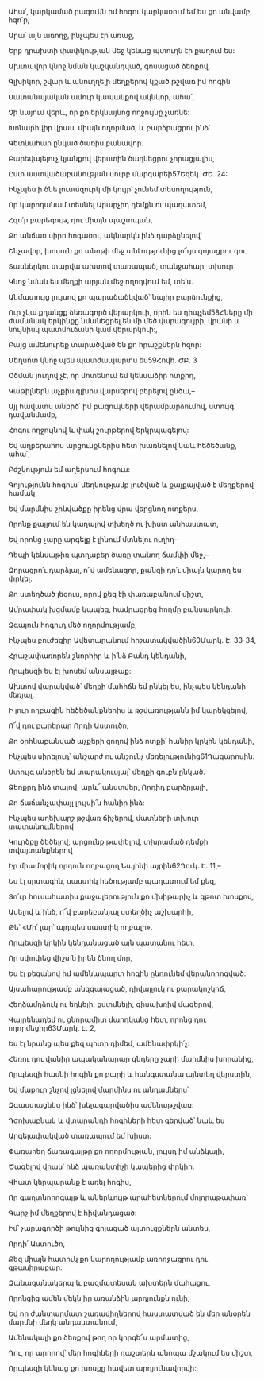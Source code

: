 Ահա՛, կարկամած բազուկն իմ հոգու կարկառում եմ ես քո անվամբ, հզո՛ր,


Արա՛ այն առողջ, ինչպես էր առաջ,


Երբ դրախտի փափկության մեջ կենաց պտուղն էի քաղում ես:


Ախտավոր կնոջ նման կաշկանդված, գոսացած ձեռքով,


Գլխիկոր, շվար և անուղղելի մեղքերով կքած թշվառ իմ հոգին


Սատանայական ամուր կապանքով ակնկոր, ահա՛,


Չի նայում վերև, որ քո երկնայնոց ողջույնը չառնե:


Խոնարհվիր վրաս, միայն ողորմած, և բարձրացրու ինձ՝


Գետնահար ընկած ծառիս բանավոր.


Բարեվայելուչ կյանքով վերստին ծաղկեցրու չորացյալիս,


Ըստ աստվածաբանության սուրբ մարգարեի57Եզեկ. ԺԵ. 24:


Ինչպես ի ծնե լուսազուրկ մի կույր՝ չունեմ տեսողություն,


Որ կարողանամ տեսնել Արարչիդ դեմքն ու պաղատեմ,


Հզո՛ր բարեգութ, դու միայն պաշտպան,


Քո անճառ սիրո հոգածու, ակնարկն ինձ դարձընելով՝


Շնչավոր, խոսուն քո անոթի մեջ անէությունից լո՜ւյս գոյացրու դու:


Տասներկու տարվա ախտով տառապած, տանջահար, տխուր


Կնոջ նման ես մեղքի արյան մեջ ողողվում եմ, տե՛ս.


Անմատույց լույսով քո պարածածկված՝ նայիր բարձունքից,


Ուր չկա քղանցք ձեռագործ վերարկուի, որին ես դիպչեմ58Հները մի ժամանակ երկինքը նմանեցրել են մի մեծ վարագույրի, վրանի և նույնիսկ պատմուճանի կամ վերարկուի:,


Բայց ամենուրեք տարածված են քո հրաշքներն հզոր:


Մեղսոտ կնոջ պես պատժապարտս ես59Հովհ. ԺԲ. 3


Օծման յուղով չէ, որ մոտենում եմ կենսաձիր ոտքիդ,


Կաթիլներն աչքիս գլխիս վարսերով բերելով ընծա,–


Այլ հավատս անբիծ՝ իմ բազուկների վերամբարձումով, ստույգ դավանմամբ,


Հոգու ողջույնով և փակ շուրթերով երկրպագելով:


Եվ աղբերահոս արցունքներիս հետ խառնելով նաև հեծեծանք, ահա՛,


Բժշկություն եմ աղերսում հոգուս:


Գոյությունն հոգուս՝ մեղկությամբ լուծված և քայքայված է մեղքերով համակ,


Եվ մարմնիս շինվածքը իրենց վրա վերցնող ոտքերս,


Որոնք քայլում են կաղալով տխեղծ ու խիստ անհաստատ,


Եվ որոնց չարը արգելք է լինում մտնելու ուղիղ–


Դեպի կենսաթիռ պտղաբեր ծառը տանող ճամփի մեջ,–


Զորացրո՛ւ դարձյալ, ո՜վ ամենազոր, քանզի դո՛ւ միայն կարող ես փրկել:


Քո ստեղծած լեզուս, որով քեզ էի փառաբանում միշտ,


Ամրափակ խցմամբ կապեց, համրացրեց հողմը բանսարկուի:


Զգայուն հոգուդ մեծ ողորմությամբ,


Ինչպես բուժեցիր Ավետարանում հիշատակվածին60Մարկ. Է. 33-34,


Հրաշափառորեն շնորհիր և ի՛նձ Բանդ կենդանի,


Որպեսզի ես էլ խոսեմ անսայթաք:


Ախտով վարակված՝ մեղքի մահիճն եմ ընկել ես, ինչպես կենդանի մեռյալ.


Ի լուր ողբագին հեծեծանքներիս և թշվառությանն իմ կարեկցելով,


Ո՜վ դու բարերար Որդի Աստուծո,


Քո օրհնաբանված աչքերի ցողով ինձ ոտքի՛ հանիր կրկին կենդանի,


Ինչպես սիրելուդ՝ անշարժ ու անշունչ մեռելությունից61Ղազարոսին:


Ստույգ անօրեն եմ տարակուսյալ՝ մեղքի գուբն ընկած.


Ձեռքըդ ինձ տալով, արև՜ անստվեր, Որդիդ բարձրյալի,


Քո ճաճանչափայլ լույսի՛ն հանիր ինձ:


Ինչպես աղեխարշ թշվառ ճիչերով, մատների տխուր տատանումներով


Կուրծքը ծեծելով, արցունք թափելով, տխրամած դեմքի տվայտանքներով


Իր միամորիկ որդուն ողբացող Նայինի այրին62Ղուկ. Է. 11,–

Ես էլ սրտագին, սաստիկ հեծությամբ պաղատում եմ քեզ,


Տո՛ւր հուսահատիս քաջալերություն քո մխիթարիչ և գթոտ խոսքով,


Ասելով և ինձ, ո՜վ բարեբանյալ ստեղծիչ աշխարհի,


Թե՝ «Մի՛ լար՝ այդպես սաստիկ ողբալի».


Որպեսզի կրկին կենդանացած այն պատանու հետ,


Որ սփոփեց վիշտն իրեն ծնող մոր,


Ես էլ քեզանով իմ ամենապարտ հոգին ընդունեմ վերանորոգված:


Այսահարությամբ անզգայացած, դիվալլուկ ու քարակոշկոճ,


Հեղձամղձուկ ու եղկելի, քստմնելի, գիսախռիվ մազերով,


Վայրենադեմ ու ցնորամիտ մարդկանց հետ, որոնց դու ողորմեցիր63Մարկ. Է. 2,


Ես էլ նրանց պես քեզ պիտի դիմեմ, ամենափրկի՛չ:


Հեռու դու վանիր ապականարար գնդերը չարի մարմնիս խորանից,


Որպեսզի հասնի հոգին քո բարի և հանգստանա այնտեղ վերստին,


Եվ մաքուր շնչով լցնելով մարմինս ու անդամներս՝


Զգաստացնես ինձ՝ խելագարվածիս ամենաթշվառ:


Դժոխաբնակ և վտարանդի հոգիների հետ գերված՝ նաև ես


Արգելափակված տառապում եմ խիստ:


Փառահեղ ճառագայթը քո ողորմության, լույսդ իմ անձկալի,


Ծագելով վրաս՝ ինձ պառակտիչի կապերից փրկիր:


Վհատ կերպարանք է առել հոգիս,


Որ գաղտնորոգայթ և աներևույթ արահետներում մոլորաթափառ՝


Գարշ իմ մեղքերով է հիվանդացած:


Իմ՝ չարագործի թույնից գոյացած այտուցքներն անտես,


Որդի՛ Աստուծո,


Քեզ միայն հատուկ քո կարողությամբ առողջացրու դու գթասիրաբար:


Զանազանակերպ և բազմատեսակ ախտերն մահացու,


Որոնցից ամեն մեկն իր առանձին արդյունքն ունի,


Եվ որ ժանտարմատ շառավիղներով հաստատված են մեր անօրեն մարմնի մեղկ անդաստանում,


Ամենակալի քո ձեռքով թող որ կորզե՜ս արմատից,


Դու, որ արորով՝ մեր հոգիների դաշտերն անոպա մշակում ես միշտ,


Որպեսզի կենաց քո խոսքը հավետ արդյունավորվի: